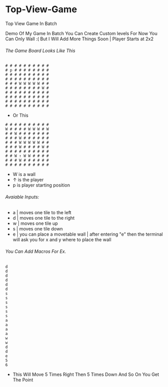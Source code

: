 # Top-View-Game
Top View Game In Batch

Demo Of My Game In Batch You Can Create Custom levels For Now You Can Only Wall :( But I Will Add More Things Soon | Player Starts at 2x2

###### The Game Board Looks Like This
```
# # # # # # # # # #
# p # # # # # # # #
# # # # # # # # # #
# # # # # # # # # #
# # # W W W W W # #
# # # # # # # # W #
# # # # # # # # # #
# # # # # # # # # #
# # # # # # # # # #
# # # # # # # # # #
```
- Or This
```
# # # # # # # # # #
W # # # # W W W # W
# # W # # # # # # #
# # # W # # # # # #
# # # W W W W W # #
# # # W # # # # W #
# # # # # # # # # #
# # W ↑ W W # # # #
# # # W # # # # # #
# # # # # # # # # #
```
- W is a wall
- ↑ is the player
- p is player starting position

###### Avaiable Inputs:
- a | moves one tile to the left
- d | moves one tile to the right
- w | moves one tile up
- s | moves one tile down
- e | you can place a movetable wall | after entering "e" then the terminal will ask you for x and y where to place the wall

###### You Can Add Macros For Ex.

```
d
d
d
d
d
d
s
s
s
s
s
s
a
a
a
a
w
w
d
d
e
5
6

```
- This Will Move 5 Times Right Then 5 Times Down And So On You Get The Point
